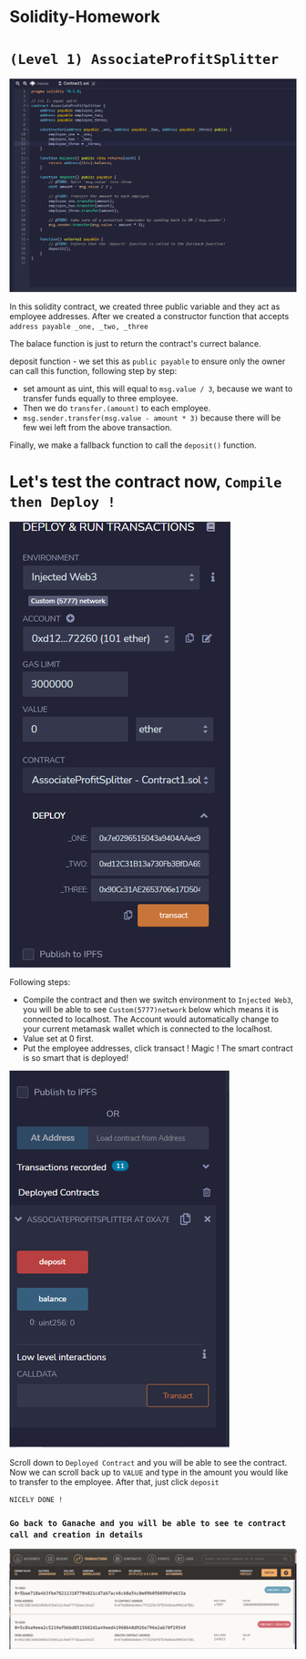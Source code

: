 # Solidity-Homework
# ```(Level 1) AssociateProfitSplitter```
![Image](https://github.com/yauwa936/Solidity-HW/blob/main/Screenshots/Code.PNG?raw=true)

In this solidity contract, we created three public variable and they act as employee addresses.
After we created a constructor function that accepts ```
address payable _one, _two, _three```

The balace function is just to return the contract's currect balance.

deposit function - we set this as ```public payable``` to ensure only the owner can call this function, following step by step:
 - set amount as uint, this will equal to ```msg.value / 3```, because we want to transfer funds equally to three employee.
 - Then we do ```transfer.(amount)``` to each employee.
 - ```msg.sender.transfer(msg.value - amount * 3)``` because there will be few wei left from the above transaction.

Finally, we make a fallback function to call the ```deposit()``` function.

# Let's test the contract now, ```Compile then Deploy !```
![Image](https://github.com/yauwa936/Solidity-HW/blob/main/Screenshots/deploy.PNG?raw=true)

Following steps:
 - Compile the contract and then we switch environment to ```Injected Web3```, you will be able to see ```Custom(5777)network``` below which means it is connected to localhost. The Account would automatically change to your current metamask wallet which is connected to the localhost.
 - Value set at 0 first.
 - Put the employee addresses, click transact !
Magic ! The smart contract is so smart that is deployed!

![Image](https://github.com/yauwa936/Solidity-HW/blob/main/Screenshots/runcontract.PNG?raw=true)

Scroll down to ```Deployed Contract``` and you will be able to see the contract. Now we can scroll back up to ```VALUE``` and type in the amount you would like to transfer to the employee. After that, just click ```deposit```
```
NICELY DONE !
```

### ```Go back to Ganache and you will be able to see te contract call and creation in details```
![Image](https://github.com/yauwa936/Solidity-HW/blob/main/Screenshots/contractcalls.PNG?raw=true)